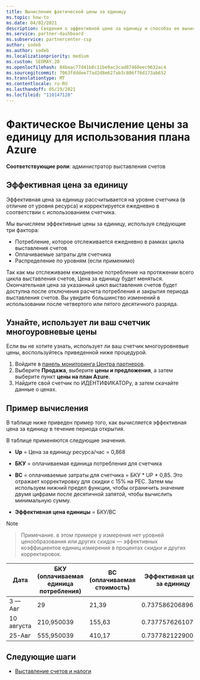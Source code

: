 ```yaml
---
title: Вычисление фактической цены за единицу
ms.topic: how-to
ms.date: 04/02/2021
description: Сведения о эффективной цене за единицу и способах ее вычисления. В этой статье также приводится пример вычисления.
ms.service: partner-dashboard
ms.subservice: partnercenter-csp
author: sodeb
ms.author: sodeb
ms.localizationpriority: medium
ms.custom: SEOMAY.20
ms.openlocfilehash: 84beac77d41b8c11be9ac3cad87460eec9632ac4
ms.sourcegitcommit: 7063fdddee77ad2d8e627ab3c806f76d173ab652
ms.translationtype: MT
ms.contentlocale: ru-RU
ms.lasthandoff: 05/19/2021
ms.locfileid: "110147128"
---
```

# <a name="effective-unit-price-calculation-for-azure-plan-consumption"></a>Фактическое Вычисление цены за единицу для использования плана Azure

**Соответствующие роли**: администратор выставления счетов

## <a name="the-effective-unit-price"></a>Эффективная цена за единицу

Эффективная цена за единицу рассчитывается на уровне счетчика (в отличие от уровня ресурса) и корректируется ежедневно в соответствии с использованием счетчика.

Мы вычисляем эффективные цены за единицу, используя следующие три фактора:

- Потребление, которое отслеживается ежедневно в рамках цикла выставления счетов
- Оплачиваемые затраты для счетчика
- Распределение по уровням (если применимо)

Так как мы отслеживаем ежедневное потребление на протяжении всего цикла выставления счетов, Цена за единицу будет меняться. Окончательная цена за указанный цикл выставления счетов будет доступна после отключения расчета потребления и закрытия периода выставления счетов. Вы увидите большинство изменений в использовании после четвертого или пятого десятичного разряда.

## <a name="find-out-whether-your-meter-uses-tiered-pricing"></a>Узнайте, использует ли ваш счетчик многоуровневые цены

Если вы не хотите узнать, использует ли ваш счетчик многоуровневые цены, воспользуйтесь приведенной ниже процедурой. 

1. Войдите в [панель мониторинга Центра партнеров](https://partner.microsoft.com/dashboard/).
2. Выберите **Продажа**, выберите **цены и предложения**, а затем выберите пункт **цены на план Azure**.
3. Найдите свой счетчик по ИДЕНТИФИКАТОРу, а затем скачайте данные о ценах. 

## <a name="sample-calculation"></a>Пример вычисления

В таблице ниже приведен пример того, как вычисляется эффективная цена за единицу в течение периода открытия.

В таблице применяются следующие значения. 

- **Up** = Цена за единицу ресурса/час = 0,868

- **БКУ** = оплачиваемая единица потребления для счетчика

- **BC** = оплачиваемые затраты для счетчика = БКУ * UP * 0,85. Это отражает корректировку для скидки с 15% на PEC. Затем мы используем нижний предел функции, чтобы ограничить значение двумя цифрами после десятичной запятой, чтобы вычислить минимальную сумму. 

- **Эффективная цена единицы** = БКУ/BC

>[!NOTE]

>Примечание. в этом примере у измерения нет уровней ценообразования или других скидок — эффективных коэффициентов единиц измерения в процентах скидки и других корректировок.


| Дата | БКУ (оплачиваемая единица потребления) | BC (оплачиваемая стоимость) | Эффективная цена за единицу |
| ------ | ----------- | ----------- | ----------- |  
| 3 — Авг | 29 | 21,39 | 0.737586206896552 |
| 10 августа | 210,950039 | 155,63 | 0.737757626107858 |
| 25-Авг | 555,950039 | 410,17 | 0.737782122900436 |

## <a name="next-steps"></a>Следующие шаги

- [Выставление счетов и налоги](billing.md)
